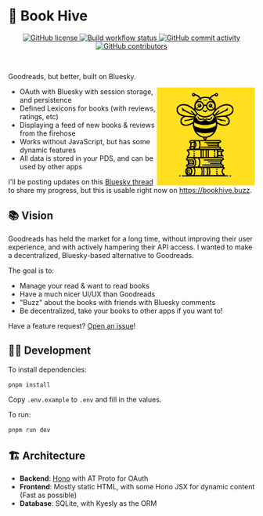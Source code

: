 
# 🐝 Book Hive

<p align="center">
    <a href="LICENSE" target="_blank">
        <img src="https://img.shields.io/github/license/nperez0111/bookhive.svg" alt="GitHub license">
    </a>
    <a href="https://github.com/nperez0111/bookhive/actions" target="_blank">
        <img src="https://img.shields.io/github/actions/workflow/status/nperez0111/bookhive/docker-build.yml" alt="Build workflow status">
    </a>
    <a href="https://github.com/nperez0111/bookhive/commits" target="_blank">
        <img src="https://img.shields.io/github/commit-activity/y/nperez0111/bookhive.svg" alt="GitHub commit activity">
    </a>
    <a href="https://github.com/nperez0111/bookhive/graphs/contributors" target="_blank">
        <img src="https://img.shields.io/github/contributors-anon/nperez0111/bookhive.svg" alt="GitHub contributors">
    </a>
</p>
<br/>

Goodreads, but better, built on Bluesky.

<img align="right" src="./public/bee.svg?raw=true" height="200" />

- OAuth with Bluesky with session storage, and persistence
- Defined Lexicons for books (with reviews, ratings, etc)
- Displaying a feed of new books & reviews from the firehose
- Works without JavaScript, but has some dynamic features
- All data is stored in your PDS, and can be used by other apps

I'll be posting updates on this [Bluesky thread](https://bsky.app/profile/nickthesick.com/post/3lb7ilmgrxk2u) to share my progress, but this is usable right now on <https://bookhive.buzz>.

## 📚 Vision

Goodreads has held the market for a long time, without improving their user experience, and with actively hampering their API access. I wanted to make a decentralized, Bluesky-based alternative to Goodreads.

The goal is to:

- Manage your read & want to read books
- Have a much nicer UI/UX than Goodreads
- "Buzz" about the books with friends with Bluesky comments
- Be decentralized, take your books to other apps if you want to!

Have a feature request? [Open an issue](https://github.com/nperez0111/bookhive/issues/new)!

## 🧑‍💻 Development

To install dependencies:

```bash
pnpm install
```

Copy `.env.example` to `.env` and fill in the values.

To run:

```bash
pnpm run dev
```

## 🏗️ Architecture

- **Backend**: [Hono](https://hono.dev) with AT Proto for OAuth
- **Frontend**: Mostly static HTML, with some Hono JSX for dynamic content (Fast as possible)
- **Database**: SQLite, with Kyesly as the ORM
